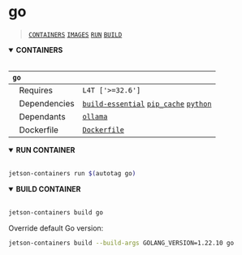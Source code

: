 # go

> [`CONTAINERS`](#user-content-containers) [`IMAGES`](#user-content-images) [`RUN`](#user-content-run) [`BUILD`](#user-content-build)

<details open>
<summary><b><a id="containers">CONTAINERS</a></b></summary>
<br>

| **`go`** | |
| :-- | :-- |
| &nbsp;&nbsp;&nbsp;Requires | `L4T ['>=32.6']` |
| &nbsp;&nbsp;&nbsp;Dependencies | [`build-essential`](/packages/build/build-essential) [`pip_cache`](/packages/cuda/cuda) [`python`](/packages/build/python) |
| &nbsp;&nbsp;&nbsp;Dependants | [`ollama`](/packages/llm/ollama) |
| &nbsp;&nbsp;&nbsp;Dockerfile | [`Dockerfile`](Dockerfile) |

</details>

<details open>
<summary><b><a id="run">RUN CONTAINER</a></b></summary>
<br>

```bash
jetson-containers run $(autotag go)
```

</details>

<details open>
<summary><b><a id="build">BUILD CONTAINER</b></summary>
<br>

```bash
jetson-containers build go
```

Override default Go version:

```bash
jetson-containers build --build-args GOLANG_VERSION=1.22.10 go
```

</details>



